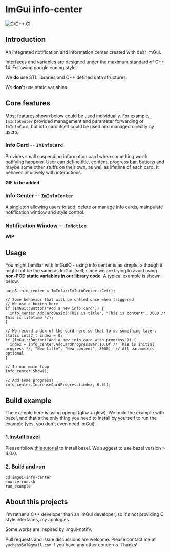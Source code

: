 # ImGui info-center

[![C/C++ CI](https://github.com/yc-feej/imgui-info-center/actions/workflows/cpp-ci.yaml/badge.svg)](https://github.com/yc-feej/imgui-info-center/actions/workflows/cpp-ci.yaml)

## Introduction

An integrated notification and information center created with dear ImGui.

Interfaces and variables are designed under the maximum standard of C++ 14. Following google coding style. 

We **do** use STL libraries and C++ defined data structures.

We **don't** use static variables.

## Core features

Most features shown below could be used individually. For example, `ImInfoCenter` provided management and parameter forwarding of `ImInfoCard`, but info card itself could be used and managed directly by users.

### Info Card  -- `ImInfoCard`

Provides small suspending information card when something worth notifying happens. User can define title, content, progress bar, buttons and maybe some other stuffs on their own, as well as lifetime of each card. It behaves intuitively with interactions.

**GIF to be added**

### Info Center -- `ImInfoCenter`

A singleton allowing users to add, delete or manage info cards, mainpulate notification window and style control. 

### Notification Window -- `ImNotice`

**WIP**

## Usage

You might familiar with ImGuiIO - using info center is as simple, although it might not be the same as ImGui itself, since we are trying to avoid using **non-POD static variables in our library code**. A typical example is shown below.

```
auto& info_center = ImInfo::ImInfoCenter::Get();

// Some behavior that will be called once when triggered
// We use a button here
if (ImGui::Button("Add a new info card")) {
  info_center.AddCardBasic("This is title", "This is content", 3000 /* This is lifetime */);
}

// We record index of the card here so that to do something later.
static int32_t index = 0;
if (ImGui::Button("Add a new info card with progress")) {
  index = info_center.AddCardProgressBar(10.0f /* This is initial progress */, "New title", "New content", 3000); // All parameters optional
}

// In our main loop
info_center.Show();

// Add some progress!
info_center.IncreaseCardProgress(index, 0.5f);

```

## Build example

The example here is using opengl (glfw + glew). We build the example with bazel, and that's the only thing you need to install by yourself to run the example (yes, you don't even need ImGui).

### 1.Install bazel

Please follow [this tutorial](https://docs.bazel.build/versions/main/install-ubuntu.html#install-on-ubuntu) to install bazel. We suggest to use bazel version > 4.0.0.

### 2. Build and run

```
cd imgui-info-center
source run.sh
run_example
```

## About this projects

I'm rather a C++ developer than an ImGui developer, so it's not providing C style interfaces, my apologies.

Some works are inspired by imgui-notify.

Pull requests and issue discussions are welcome. Please contact me at `yuchen9507@gmail.com` if you have any other concerns. Thanks!
